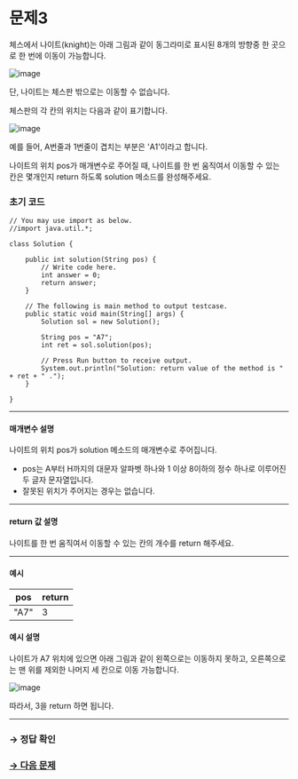 # 문제3

체스에서 나이트(knight)는 아래 그림과 같이 동그라미로 표시된 8개의 방향중 한 곳으로 한 번에 이동이 가능합니다.

![image](https://s3.ap-northeast-2.amazonaws.com/grepp-cloudfront/programmers_imgs/challengeable-imgs/20180315_knight.png)

단, 나이트는 체스판 밖으로는 이동할 수 없습니다.

체스판의 각 칸의 위치는 다음과 같이 표기합니다.

![image](https://s3.ap-northeast-2.amazonaws.com/grepp-cloudfront/programmers_imgs/challengeable-imgs/20180315_knight2.png)

예를 들어, A번줄과 1번줄이 겹치는 부분은 'A1'이라고 합니다.

나이트의 위치 pos가 매개변수로 주어질 때, 나이트를 한 번 움직여서 이동할 수 있는 칸은 몇개인지 return 하도록 solution 메소드를 완성해주세요.

### 초기 코드

```
// You may use import as below.
//import java.util.*;

class Solution {

    public int solution(String pos) {
        // Write code here.
        int answer = 0;
        return answer;
    }

    // The following is main method to output testcase.
    public static void main(String[] args) {
        Solution sol = new Solution();
        
        String pos = "A7";
        int ret = sol.solution(pos);

        // Press Run button to receive output. 
        System.out.println("Solution: return value of the method is " + ret + " .");
    }
    
}
```

---

#### 매개변수 설명
나이트의 위치 pos가 solution 메소드의 매개변수로 주어집니다.

* pos는 A부터 H까지의 대문자 알파벳 하나와 1 이상 8이하의 정수 하나로 이루어진 두 글자 문자열입니다.
* 잘못된 위치가 주어지는 경우는 없습니다.

---

#### return 값 설명
나이트를 한 번 움직여서 이동할 수 있는 칸의 개수를 return 해주세요.

---

#### 예시

| pos  | return |
|------|--------|
| "A7" | 3      |

#### 예시 설명

나이트가 A7 위치에 있으면 아래 그림과 같이 왼쪽으로는 이동하지 못하고, 오른쪽으로는 맨 위를 제외한 나머지 세 칸으로 이동 가능합니다. 

![image](https://s3.ap-northeast-2.amazonaws.com/grepp-cloudfront/programmers_imgs/challengeable-imgs/20180315_knight3.png)

따라서, 3을 return 하면 됩니다.

---

### → 정답 확인

### [→ 다음 문제](https://github.com/tnehf18/cosPro/blob/main/java/ex_1st/ex_1st_01/no_04/ "cosPro 1급 Java 1차 4번 문제")
